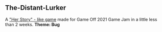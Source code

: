 ## The-Distant-Lurker
A ["Her Story" - like game](https://f15hygames.itch.io/the-distant-lurker) made for Game Off 2021 Game Jam in a little less than 2 weeks. **Theme: Bug** 


